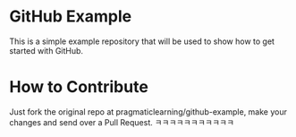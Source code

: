 GitHub Example
==============

This is a simple example repository that will be used to show how to get started with GitHub.

How to Contribute
=================

Just fork the original repo at pragmaticlearning/github-example, make your changes and send over a Pull Request.
ㅋㅋㅋㅋㅋㅋㅋㅋㅋㅋㅋ
